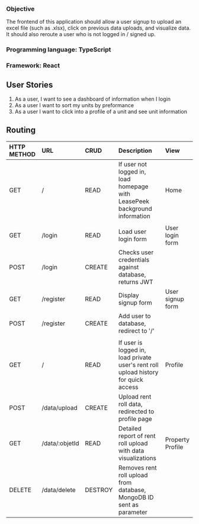 ### Objective
The frontend of this application should allow a user signup  to upload an excel file (such as .xlsx), click on previous data uploads, and visualize data. It should also reroute a user who is not logged in / signed up. 

### Programming language: TypeScript
### Framework: React

## User Stories

1. As a user, I want to see a dashboard of information when I login
2. As a user I want to sort my units by preformance 
3. As a user I want to click into a profile of a unit and see unit information

## Routing


| HTTP METHOD | URL            | CRUD    | Description                                                                         | View             |
|:----------- |:-------------- |:------- |:----------------------------------------------------------------------------------- |:---------------- |
| GET         | /              | READ    | If user not logged in, load homepage with LeasePeek background information          | Home             |
|             |                |         |                                                                                     |                  |
| GET         | /login         | READ    | Load user login form                                                                | User login form  |
| POST        | /login         | CREATE  | Checks user credentials against database, returns JWT                               |                  |
| GET         | /register      | READ    | Display signup form                                                                 | User signup form |
| POST        | /register      | CREATE  | Add user to database, redirect to '/'                                               |                  |
|             |                |         |                                                                                     |                  |
| GET         | /              | READ    | If user is logged in, load private user's rent roll upload history for quick access | Profile          |
| POST        | /data/upload   | CREATE  | Upload rent roll data, redirected to profile page                                   |                  |
| GET         | /data/:objetId | READ    | Detailed report of rent roll upload with data visualizations                        | Property Profile |
| DELETE      | /data/delete   | DESTROY | Removes rent roll upload from database, MongoDB ID sent as parameter                |                  |